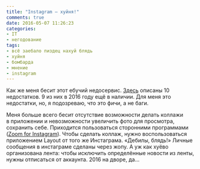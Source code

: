 ```yaml
---
title: "Instagram — хуйня!"
comments: true
date: 2016-05-07 11:26:23
categories:
- IT
- негодование
tags:
- всё заебало пиздец нахуй блядь
- хуйня
- бомбарда
- мнение
- instagram
---
```

Как&nbsp;же меня бесит этот ебучий недосервис. <a href="http://www.mobile-review.com/articles/2015/mobile-wednesday-37.shtml">Здесь</a> описаны 10 недостатков. 9 из&nbsp;них в&nbsp;2016 году ещё в&nbsp;наличии. Для меня это недостатки, но, я&nbsp;подозреваю, что это фичи, а&nbsp;не&nbsp;баги.

Меня больше всего бесит отсутствие возможности делать коллажи в&nbsp;приложении и&nbsp;невозможности увеличить фото для просмотра, сохранить себе. Приходится пользоваться сторонними программами (<a href="http://repo.xposed.info/module/com.taptigo.xposedmodules.igzoom">Zoom for Instagram</a>). Чтобы сделать коллаж, нужно воспользоваться приложением Layout от&nbsp;того&nbsp;же Инстаграма. &laquo;Дебилы, блядь!&raquo; Личные сообщения в&nbsp;инстаграме сделаны через жопу. А&nbsp;уж&nbsp;как хуёво организована лента: чтобы исключить определённые новости из&nbsp;ленты, нужны отписаться от&nbsp;аккаунта. 2016 на&nbsp;дворе, да&hellip;